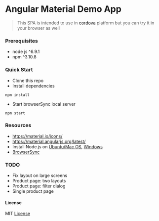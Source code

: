 # Angular Material Demo App

> This SPA is intended to use in [cordova](http://ngcordova.com/) platform but you can try it in your browser as well

### Prerequisites
* node js ^6.9.1
* npm ^3.10.8


### Quick Start
* Clone this repo
* Install dependencies
```
npm install
```
* Start browserSync local server
```
npm start
```

### Resources
* https://material.io/icons/
* https://material.angularjs.org/latest/
* Install Node.js on [Ubuntu/Mac OS](https://github.com/creationix/nvm), [Windows](https://nodejs.org/en/download/)
* [BrowserSync](http://www.browsersync.io)

### TODO
* Fix layout on large screens
* Product page: two layouts
* Product page: filter dialog
* Single product page 


#### License
MIT [License](LICENSE.txt)
